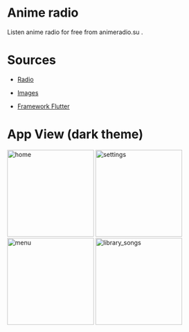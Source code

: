 # Anime radio

Listen anime radio  for free from animeradio.su .

# Sources 

- [Radio](http://animeradio.su/)

- [Images](https://www.pinterest.com/)

- [Framework Flutter](https://flutter.dev/)

# App View (dark theme) 

<div> 
  <img alt="home" src="https://i.ibb.co/MZ25rX7/Screenshot-20221012-084541-Anime-Radio.png" width="200"/>

  <img alt="settings" src="https://i.ibb.co/44Pp3cs/Screenshot-20221012-083139-Anime-Radio.png" width="200"/>

  <img alt="menu" src="https://i.ibb.co/F4pXJcr/Screenshot-20221012-084550-Anime-Radio.png" width="200"/>

  <img alt="library_songs" src="https://i.ibb.co/C2LfmrJ/Screenshot-20221012-084600-Anime-Radio.png" width="200"/>
  
</div>

